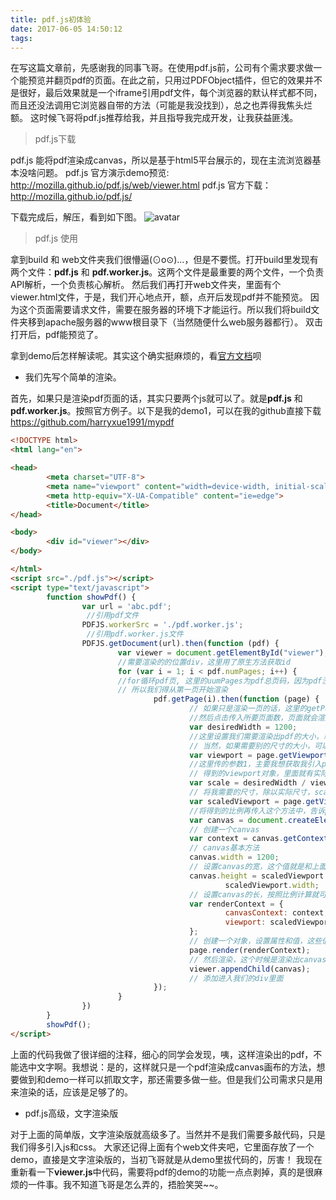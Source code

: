 ```yaml
---
title: pdf.js初体验
date: 2017-06-05 14:50:12
tags:
---
```


在写这篇文章前，先感谢我的同事飞哥。在使用pdf.js前，公司有个需求要求做一个能预览并翻页pdf的页面。在此之前，只用过PDFObject插件，但它的效果并不是很好，最后效果就是一个iframe引用pdf文件，每个浏览器的默认样式都不同，而且还没法调用它浏览器自带的方法（可能是我没找到），总之也弄得我焦头烂额。
这时候飞哥将pdf.js推荐给我，并且指导我完成开发，让我获益匪浅。

> pdf.js下载

pdf.js 能将pdf渲染成canvas，所以是基于html5平台展示的，现在主流浏览器基本没啥问题。
pdf.js 官方演示demo预览: http://mozilla.github.io/pdf.js/web/viewer.html
pdf.js 官方下载：http://mozilla.github.io/pdf.js/

<!-- more -->

下载完成后，解压，看到如下图。
![avatar](/images/pdfjs/pdfjs_1.png)

> pdf.js 使用

拿到build 和 web文件夹我们很懵逼(⊙o⊙)…，但是不要慌。打开build里发现有两个文件：**pdf.js** 和 **pdf.worker.js**。这两个文件是最重要的两个文件，一个负责API解析，一个负责核心解析。
然后我们再打开web文件夹，里面有个viewer.html文件，于是，我们开心地点开，额，点开后发现pdf并不能预览。
因为这个页面需要请求文件，需要在服务器的环境下才能运行。所以我们将build文件夹移到apache服务器的www根目录下（当然随便什么web服务器都行）。
双击打开后，pdf能预览了。

拿到demo后怎样解读呢。其实这个确实挺麻烦的，看[官方文档](http://mozilla.github.io/pdf.js/examples/)呗

- 我们先写个简单的渲染。

首先，如果只是渲染pdf页面的话，其实只要两个js就可以了。就是**pdf.js** 和 **pdf.worker.js**。按照官方例子。以下是我的demo1，可以在我的github直接下载<https://github.com/harryxue1991/mypdf>

```html
<!DOCTYPE html>
<html lang="en">

<head>
        <meta charset="UTF-8">
        <meta name="viewport" content="width=device-width, initial-scale=1.0">
        <meta http-equiv="X-UA-Compatible" content="ie=edge">
        <title>Document</title>
</head>

<body>
        <div id="viewer"></div>
</body>

</html>
<script src="./pdf.js"></script>
<script type="text/javascript">
        function showPdf() {
                var url = 'abc.pdf';    
                 //引用pdf文件
                PDFJS.workerSrc = './pdf.worker.js';  
                 //引用pdf.worker.js文件
                PDFJS.getDocument(url).then(function (pdf) {
                        var viewer = document.getElementById("viewer");   
                        //需要渲染的的位置div，这里用了原生方法获取id
                        for (var i = 1; i < pdf.numPages; i++) {  
                        //for循环pdf页, 这里的uumPages为pdf总页码，因为pdf没有第0页
                        // 所以我们得从第一页开始渲染
                                pdf.getPage(i).then(function (page) {
                                        // 如果只是渲染一页的话，这里的getPage()方法传变量
                                        //然后点击传入所要页面数，页面就会渲染哪一页，非常酷炫
                                        var desiredWidth = 1200;
                                        //这里设置我们需要渲染出pdf的大小，单位是px，但这里我们不需要写。
                                        // 当然，如果需要别的尺寸的大小，可以自己改为变量
                                        var viewport = page.getViewport(1);
                                        //这里传的参数1，主要我想获取我引入pdf的尺寸大小（主要取宽度）
                                        // 得到的viewport对象，里面就有实际pdf的尺寸
                                        var scale = desiredWidth / viewport.width;
                                        // 将我需要的尺寸，除以实际尺寸，scale得到比例
                                        var scaledViewport = page.getViewport(scale);
                                        //将得到的比例再传入这个方法中，告诉pdf.js，我要渲染这么大的
                                        var canvas = document.createElement('canvas');
                                        // 创建一个canvas
                                        var context = canvas.getContext('2d');
                                        // canvas基本方法
                                        canvas.width = 1200;
                                        // 设置canvas的宽，这个值就是和上面说的一样，可以设为变量
                                        canvas.height = scaledViewport.height * 1200 /
                                                scaledViewport.width;
                                        // 设置canvas的长，按照比例计算就可以了
                                        var renderContext = {
                                                canvasContext: context,
                                                viewport: scaledViewport
                                        };
                                        // 创建一个对象，设置属性和值，这些值我们上面都得到了
                                        page.render(renderContext);
                                        // 然后渲染，这个时候是渲染出canvas标签，我们当然要插入到我们的div里啦，所以还差一步
                                        viewer.appendChild(canvas);
                                        // 添加进入我们的div里面
                                });
                        }
                })
        }
        showPdf();
</script>
```

上面的代码我做了很详细的注释，细心的同学会发现，咦，这样渲染出的pdf，不能选中文字啊。我想说：是的，这样就只是一个pdf渲染成canvas画布的方法，想要做到和demo一样可以抓取文字，那还需要多做一些。但是我们公司需求只是用来渲染的话，应该是足够了的。

- pdf.js高级，文字渲染版

对于上面的简单版，文字渲染版就高级多了。当然并不是我们需要多敲代码，只是我们得多引入js和css。
大家还记得上面有个web文件夹吧，它里面存放了一个demo，直接是文字渲染版的，当初飞哥就是从demo里拔代码的，厉害！
我现在重新看一下**viewer.js**中代码，需要将pdf的demo的功能一点点剥掉，真的是很麻烦的一件事。我不知道飞哥是怎么弄的，捂脸笑哭~~。